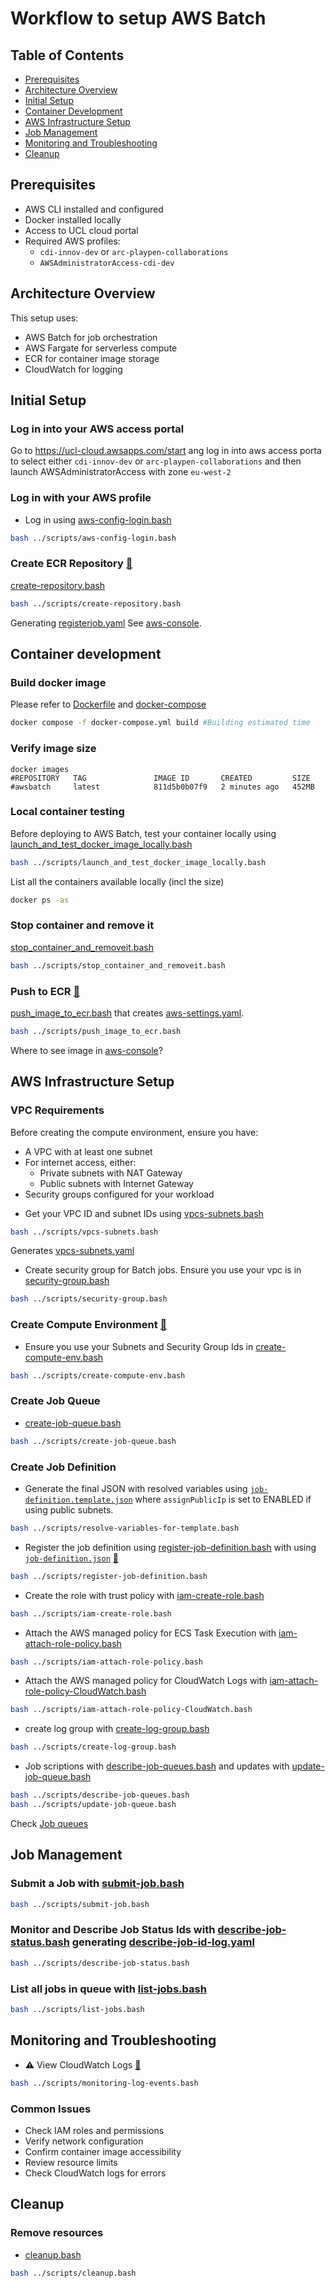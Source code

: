 # Workflow to setup AWS Batch
## Table of Contents
- [Prerequisites](#prerequisites)
- [Architecture Overview](#architecture-overview)
- [Initial Setup](#initial-setup)
- [Container Development](#container-development)
- [AWS Infrastructure Setup](#aws-infrastructure-setup)
- [Job Management](#job-management)
- [Monitoring and Troubleshooting](#monitoring-and-troubleshooting)
- [Cleanup](#cleanup)

## Prerequisites
- AWS CLI installed and configured
- Docker installed locally
- Access to UCL cloud portal
- Required AWS profiles:
  - `cdi-innov-dev` or `arc-playpen-collaborations`
  - `AWSAdministratorAccess-cdi-dev`

## Architecture Overview
This setup uses:
- AWS Batch for job orchestration
- AWS Fargate for serverless compute
- ECR for container image storage
- CloudWatch for logging

## Initial Setup

### Log in into your AWS access portal
Go to https://ucl-cloud.awsapps.com/start ang log in into aws access porta to select either `cdi-innov-dev` or `arc-playpen-collaborations` and then launch AWSAdministratorAccess with zone `eu-west-2`

### Log in with your AWS profile
* Log in using [aws-config-login.bash](../scripts/aws-config-login.bash)
```bash
bash ../scripts/aws-config-login.bash
```

### Create ECR Repository [:link:](https://eu-west-2.console.aws.amazon.com/batch/home?region=eu-west-2#job-definition/ec2/new) 
[create-repository.bash](../scripts/create-repository.bash)
```bash
bash ../scripts/create-repository.bash
```
Generating [registerjob.yaml](configs/registerjob.yaml)
See [aws-console](https://eu-west-2.console.aws.amazon.com/ecr/private-registry/repositories?region=eu-west-2).

## Container development
### Build docker image
Please refer to [Dockerfile](Dockerfile) and [docker-compose](docker-compose.yml)
```bash
docker compose -f docker-compose.yml build #Building estimated time
```
### Verify image size
```
docker images
#REPOSITORY   TAG               IMAGE ID       CREATED         SIZE
#awsbatch     latest            811d5b0b07f9   2 minutes ago   452MB
```

### Local container testing
Before deploying to AWS Batch, test your container locally using [launch_and_test_docker_image_locally.bash](../scripts/launch_and_test_docker_image_locally.bash)
```bash
bash ../scripts/launch_and_test_docker_image_locally.bash
```
List all the containers available locally  (incl the size)
```bash
docker ps -as
```

### Stop container and remove it
[stop_container_and_removeit.bash](../scripts/stop_container_and_removeit.bash)
```bash
bash ../scripts/stop_container_and_removeit.bash
```

### Push to ECR [:link:](https://docs.aws.amazon.com/AmazonECR/latest/userguide/docker-push-ecr-image.html)
[push_image_to_ecr.bash](../scripts/push_image_to_ecr.bash) that creates [aws-settings.yaml](../configs/aws-settings.yaml).
```bash
bash ../scripts/push_image_to_ecr.bash
```
Where to see image in [aws-console](?)?


## AWS Infrastructure Setup
### VPC Requirements
Before creating the compute environment, ensure you have:
- A VPC with at least one subnet
- For internet access, either:
  - Private subnets with NAT Gateway
  - Public subnets with Internet Gateway
- Security groups configured for your workload

* Get your VPC ID and subnet IDs using [vpcs-subnets.bash](../scripts/vpcs-subnets.bash )
```bash
bash ../scripts/vpcs-subnets.bash 
```
Generates [vpcs-subnets.yaml](configs/vpcs-subnets.yaml)

* Create security group for Batch jobs. Ensure you use your vpc is in [security-group.bash](../scripts/security-group.bash)
```bash
bash ../scripts/security-group.bash
```    

### Create Compute Environment [:link:](https://aws.amazon.com/blogs/aws/run-large-scale-simulations-with-aws-batch-multi-container-jobs/)
* Ensure you use your Subnets and Security Group Ids in [create-compute-env.bash](../scripts/create-compute-env.bash)
```bash
bash ../scripts/create-compute-env.bash
```

### Create Job Queue

* [create-job-queue.bash](../scripts/create-job-queue.bash)
```bash
bash ../scripts/create-job-queue.bash
```

### Create Job Definition
* Generate the final JSON with resolved variables using [`job-definition.template.json`](configs/job-definition.template.json) where `assignPublicIp` is set to ENABLED if using public subnets.
```bash 
bash ../scripts/resolve-variables-for-template.bash
```

* Register the job definition using [register-job-definition.bash](../scripts/register-job-definition.bash) with using [`job-definition.json`](configs/job-definition.json) [:link:](https://docs.aws.amazon.com/batch/latest/userguide/when-to-use-fargate.html)
```bash
bash ../scripts/register-job-definition.bash
```
* Create the role with trust policy with [iam-create-role.bash](../scripts/iam-create-role.bash) 
```bash
bash ../scripts/iam-create-role.bash 
```
* Attach the AWS managed policy for ECS Task Execution with [iam-attach-role-policy.bash](../scripts/iam-attach-role-policy.bash)
```bash
bash ../scripts/iam-attach-role-policy.bash
```
* Attach the AWS managed policy for CloudWatch Logs with [iam-attach-role-policy-CloudWatch.bash](../scripts/iam-attach-role-policy-CloudWatch.bash)
```bash
bash ../scripts/iam-attach-role-policy-CloudWatch.bash
```
* create log group with [create-log-group.bash](../scripts/create-log-group.bash)
```bash
bash ../scripts/create-log-group.bash 
```
* Job scriptions with [describe-job-queues.bash](../scripts/describe-job-queues.bash) and updates with [update-job-queue.bash](../scripts/update-job-queue.bash)
```bash
bash ../scripts/describe-job-queues.bash 
bash ../scripts/update-job-queue.bash
```
Check [Job queues](https://eu-west-2.console.aws.amazon.com/batch/home?region=eu-west-2#queues)


## Job Management 
### Submit a Job with [submit-job.bash](../scripts/submit-job.bash)
```bash
bash ../scripts/submit-job.bash
```

### Monitor and Describe Job Status Ids with [describe-job-status.bash](../scripts/describe-job-status.bash) generating [describe-job-id-log.yaml](configs/describe-job-id-log.yaml)
```bash
bash ../scripts/describe-job-status.bash
```

### List all jobs in queue with [list-jobs.bash](../scripts/list-jobs.bash)
```bash
bash ../scripts/list-jobs.bash
```

## Monitoring and Troubleshooting
* :warning: View CloudWatch Logs [:link:](https://boto3.amazonaws.com/v1/documentation/api/latest/reference/services/logs.html)
```bash
bash ../scripts/monitoring-log-events.bash
```

### Common Issues
- Check IAM roles and permissions
- Verify network configuration
- Confirm container image accessibility
- Review resource limits
- Check CloudWatch logs for errors

## Cleanup
### Remove resources
* [cleanup.bash](../scripts/cleanup.bash)
```bash
bash ../scripts/cleanup.bash
```
